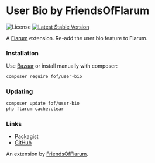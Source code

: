 # User Bio by FriendsOfFlarum

![License](https://img.shields.io/badge/license-MIT-blue.svg) [![Latest Stable Version](https://img.shields.io/packagist/v/fof/user-bio.svg)](https://packagist.org/packages/fof/user-bio)

A [Flarum](http://flarum.org) extension. Re-add the user bio feature to Flarum.

### Installation

Use [Bazaar](https://discuss.flarum.org/d/5151-flagrow-bazaar-the-extension-marketplace) or install manually with composer:

```sh
composer require fof/user-bio
```

### Updating

```sh
composer update fof/user-bio
php flarum cache:clear
```

### Links

- [Packagist](https://packagist.org/packages/fof/user-bio)
- [GitHub](https://github.com/FriendsOfFlarum/user-bio)

An extension by [FriendsOfFlarum](https://github.com/FriendsOfFlarum).